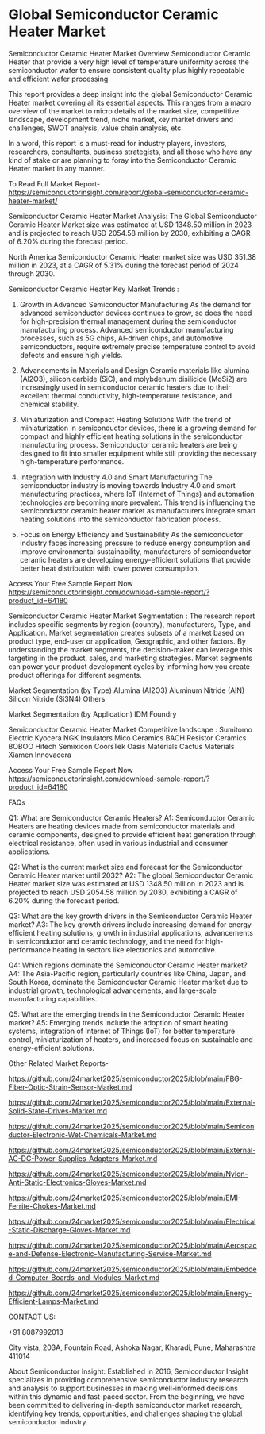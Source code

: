 <h1>Global Semiconductor Ceramic Heater Market</h1>
Semiconductor Ceramic Heater Market Overview
Semiconductor Ceramic Heater that provide a very high level of temperature uniformity across the semiconductor wafer to ensure consistent quality plus highly repeatable and efficient wafer processing.

This report provides a deep insight into the global Semiconductor Ceramic Heater market covering all its essential aspects. This ranges from a macro overview of the market to micro details of the market size, competitive landscape, development trend, niche market, key market drivers and challenges, SWOT analysis, value chain analysis, etc.

In a word, this report is a must-read for industry players, investors, researchers, consultants, business strategists, and all those who have any kind of stake or are planning to foray into the Semiconductor Ceramic Heater market in any manner.

To Read Full Market Report-
https://semiconductorinsight.com/report/global-semiconductor-ceramic-heater-market/

Semiconductor Ceramic Heater Market Analysis:
The Global Semiconductor Ceramic Heater Market size was estimated at USD 1348.50 million in 2023 and is projected to reach USD 2054.58 million by 2030, exhibiting a CAGR of 6.20% during the forecast period.

North America Semiconductor Ceramic Heater market size was USD 351.38 million in 2023, at a CAGR of 5.31% during the forecast period of 2024 through 2030.

Semiconductor Ceramic Heater Key Market Trends :
1. Growth in Advanced Semiconductor Manufacturing
As the demand for advanced semiconductor devices continues to grow, so does the need for high-precision thermal management during the semiconductor manufacturing process. Advanced semiconductor manufacturing processes, such as 5G chips, AI-driven chips, and automotive semiconductors, require extremely precise temperature control to avoid defects and ensure high yields.

2. Advancements in Materials and Design
Ceramic materials like alumina (Al2O3), silicon carbide (SiC), and molybdenum disilicide (MoSi2) are increasingly used in semiconductor ceramic heaters due to their excellent thermal conductivity, high-temperature resistance, and chemical stability.

3. Miniaturization and Compact Heating Solutions
With the trend of miniaturization in semiconductor devices, there is a growing demand for compact and highly efficient heating solutions in the semiconductor manufacturing process. Semiconductor ceramic heaters are being designed to fit into smaller equipment while still providing the necessary high-temperature performance.

4. Integration with Industry 4.0 and Smart Manufacturing
The semiconductor industry is moving towards Industry 4.0 and smart manufacturing practices, where IoT (Internet of Things) and automation technologies are becoming more prevalent. This trend is influencing the semiconductor ceramic heater market as manufacturers integrate smart heating solutions into the semiconductor fabrication process.

5. Focus on Energy Efficiency and Sustainability
As the semiconductor industry faces increasing pressure to reduce energy consumption and improve environmental sustainability, manufacturers of semiconductor ceramic heaters are developing energy-efficient solutions that provide better heat distribution with lower power consumption.

Access Your Free Sample Report Now
https://semiconductorinsight.com/download-sample-report/?product_id=64180

Semiconductor Ceramic Heater Market Segmentation :
The research report includes specific segments by region (country), manufacturers, Type, and Application. Market segmentation creates subsets of a market based on product type, end-user or application, Geographic, and other factors. By understanding the market segments, the decision-maker can leverage this targeting in the product, sales, and marketing strategies. Market segments can power your product development cycles by informing how you create product offerings for different segments.

Market Segmentation (by Type)
Alumina (Al2O3)
Aluminum Nitride (AlN)
Silicon Nitride (Si3N4)
Others

Market Segmentation (by Application)
IDM
Foundry

Semiconductor Ceramic Heater Market Competitive landscape :
Sumitomo Electric
Kyocera
NGK Insulators
Mico Ceramics
BACH Resistor Ceramics
BOBOO Hitech
Semixicon
CoorsTek
Oasis Materials
Cactus Materials
Xiamen Innovacera

Access Your Free Sample Report Now
https://semiconductorinsight.com/download-sample-report/?product_id=64180

FAQs


Q1: What are Semiconductor Ceramic Heaters?
A1: Semiconductor Ceramic Heaters are heating devices made from semiconductor materials and ceramic components, designed to provide efficient heat generation through electrical resistance, often used in various industrial and consumer applications.

Q2: What is the current market size and forecast for the Semiconductor Ceramic Heater market until 2032?
A2: The global Semiconductor Ceramic Heater market size was estimated at USD 1348.50 million in 2023 and is projected to reach USD 2054.58 million by 2030, exhibiting a CAGR of 6.20% during the forecast period.

Q3: What are the key growth drivers in the Semiconductor Ceramic Heater market?
A3: The key growth drivers include increasing demand for energy-efficient heating solutions, growth in industrial applications, advancements in semiconductor and ceramic technology, and the need for high-performance heating in sectors like electronics and automotive.

Q4: Which regions dominate the Semiconductor Ceramic Heater market?
A4: The Asia-Pacific region, particularly countries like China, Japan, and South Korea, dominate the Semiconductor Ceramic Heater market due to industrial growth, technological advancements, and large-scale manufacturing capabilities.

Q5: What are the emerging trends in the Semiconductor Ceramic Heater market?
A5: Emerging trends include the adoption of smart heating systems, integration of Internet of Things (IoT) for better temperature control, miniaturization of heaters, and increased focus on sustainable and energy-efficient solutions.

Other Related Market Reports-

https://github.com/24market2025/semiconductor2025/blob/main/FBG-Fiber-Optic-Strain-Sensor-Market.md

https://github.com/24market2025/semiconductor2025/blob/main/External-Solid-State-Drives-Market.md

https://github.com/24market2025/semiconductor2025/blob/main/Semiconductor-Electronic-Wet-Chemicals-Market.md

https://github.com/24market2025/semiconductor2025/blob/main/External-AC-DC-Power-Supplies-Adapters-Market.md

https://github.com/24market2025/semiconductor2025/blob/main/Nylon-Anti-Static-Electronics-Gloves-Market.md

https://github.com/24market2025/semiconductor2025/blob/main/EMI-Ferrite-Chokes-Market.md

https://github.com/24market2025/semiconductor2025/blob/main/Electrical-Static-Discharge-Gloves-Market.md

https://github.com/24market2025/semiconductor2025/blob/main/Aerospace-and-Defense-Electronic-Manufacturing-Service-Market.md

https://github.com/24market2025/semiconductor2025/blob/main/Embedded-Computer-Boards-and-Modules-Market.md

https://github.com/24market2025/semiconductor2025/blob/main/Energy-Efficient-Lamps-Market.md

CONTACT US:

+91 8087992013

City vista, 203A, Fountain Road, Ashoka Nagar, Kharadi, Pune, Maharashtra 411014

About Semiconductor Insight:
Established in 2016, Semiconductor Insight specializes in providing comprehensive semiconductor industry research and analysis to support businesses in making well-informed decisions within this dynamic and fast-paced sector. From the beginning, we have been committed to delivering in-depth semiconductor market research, identifying key trends, opportunities, and challenges shaping the global semiconductor industry.
